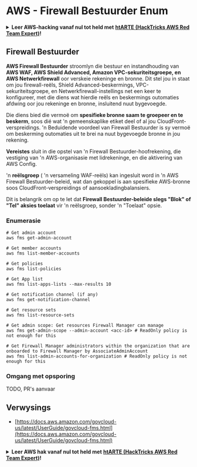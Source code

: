 # AWS - Firewall Bestuurder Enum

<details>

<summary><strong>Leer AWS-hacking vanaf nul tot held met</strong> <a href="https://training.hacktricks.xyz/courses/arte"><strong>htARTE (HackTricks AWS Red Team Expert)</strong></a><strong>!</strong></summary>

Ander maniere om HackTricks te ondersteun:

* As jy wil sien dat jou **maatskappy geadverteer word in HackTricks** of **HackTricks aflaai in PDF-formaat** Kontroleer die [**INSKRYWINGSPLANNE**](https://github.com/sponsors/carlospolop)!
* Kry die [**amptelike PEASS & HackTricks swag**](https://peass.creator-spring.com)
* Ontdek [**Die PEASS-familie**](https://opensea.io/collection/the-peass-family), ons versameling eksklusiewe [**NFT's**](https://opensea.io/collection/the-peass-family)
* **Sluit aan by die** 💬 [**Discord-groep**](https://discord.gg/hRep4RUj7f) of die [**telegram-groep**](https://t.me/peass) of **volg** ons op **Twitter** 🐦 [**@hacktricks\_live**](https://twitter.com/hacktricks\_live)**.**
* **Deel jou haktruuks deur PR's in te dien by die** [**HackTricks**](https://github.com/carlospolop/hacktricks) en [**HackTricks Cloud**](https://github.com/carlospolop/hacktricks-cloud) github-opslag.

</details>

## Firewall Bestuurder

**AWS Firewall Bestuurder** stroomlyn die bestuur en instandhouding van **AWS WAF, AWS Shield Advanced, Amazon VPC-sekuriteitsgroepe, en AWS Netwerkfirewall** oor verskeie rekeninge en bronne. Dit stel jou in staat om jou firewall-reëls, Shield Advanced-beskermings, VPC-sekuriteitsgroepe, en Netwerkfirewall-instellings net een keer te konfigureer, met die diens wat hierdie reëls en beskermings outomaties afdwing oor jou rekeninge en bronne, insluitend nuut bygevoegde.

Die diens bied die vermoë om **spesifieke bronne saam te groepeer en te beskerm**, soos dié wat 'n gemeenskaplike etiket deel of al jou CloudFront-verspreidings. 'n Beduidende voordeel van Firewall Bestuurder is sy vermoë om beskerming outomaties uit te brei na nuut bygevoegde bronne in jou rekening.

**Vereistes** sluit in die opstel van 'n Firewall Bestuurder-hoofrekening, die vestiging van 'n AWS-organisasie met lidrekeninge, en die aktivering van AWS Config.

'n **reëlsgroep** ( 'n versameling WAF-reëls) kan ingesluit word in 'n AWS Firewall Bestuurder-beleid, wat dan gekoppel is aan spesifieke AWS-bronne soos CloudFront-verspreidings of aansoekladingbalansiers.

Dit is belangrik om op te let dat **Firewall Bestuurder-beleide slegs "Blok" of "Tel" aksies toelaat** vir 'n reëlsgroep, sonder 'n "Toelaat" opsie.

### Enumerasie
```
# Get admin account
aws fms get-admin-account

# Get member accounts
aws fms list-member-accounts

# Get policies
aws fms list-policies

# Get App list
aws fms list-apps-lists --max-results 10

# Get notification channel (if any)
aws fms get-notification-channel

# Get resource sets
aws fms list-resource-sets

# Get admin scope: Get resources Firewall Manager can manage
aws fms get-admin-scope --admin-account <acc-id> # ReadOnly policy is not enough for this

# Get Firewall Manager administrators within the organization that are onboarded to Firewall Manager by AssociateAdminAccount
aws fms list-admin-accounts-for-organization # ReadOnly policy is not enough for this
```
### Omgang met opsporing

TODO, PR's aanvaar

## Verwysings

* [https://docs.aws.amazon.com/govcloud-us/latest/UserGuide/govcloud-fms.html](https://docs.aws.amazon.com/govcloud-us/latest/UserGuide/govcloud-fms.html)

<details>

<summary><strong>Leer AWS hak vanaf nul tot held met</strong> <a href="https://training.hacktricks.xyz/courses/arte"><strong>htARTE (HackTricks AWS Red Team Expert)</strong></a><strong>!</strong></summary>

Ander maniere om HackTricks te ondersteun:

* As jy wil sien jou **maatskappy geadverteer in HackTricks** of **HackTricks aflaai in PDF-formaat** Kyk na die [**INSKRYWINGSPLANNE**](https://github.com/sponsors/carlospolop)!
* Kry die [**amptelike PEASS & HackTricks swag**](https://peass.creator-spring.com)
* Ontdek [**Die PEASS Familie**](https://opensea.io/collection/the-peass-family), ons versameling van eksklusiewe [**NFT's**](https://opensea.io/collection/the-peass-family)
* **Sluit aan by die** 💬 [**Discord groep**](https://discord.gg/hRep4RUj7f) of die [**telegram groep**](https://t.me/peass) of **volg** ons op **Twitter** 🐦 [**@hacktricks\_live**](https://twitter.com/hacktricks\_live)**.**
* **Deel jou haktruuks deur PR's in te dien by die** [**HackTricks**](https://github.com/carlospolop/hacktricks) en [**HackTricks Cloud**](https://github.com/carlospolop/hacktricks-cloud) github-opslag.

</details>
